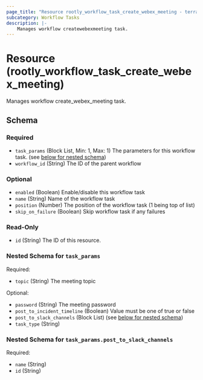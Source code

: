 ```yaml
---
page_title: "Resource rootly_workflow_task_create_webex_meeting - terraform-provider-rootly"
subcategory: Workflow Tasks
description: |-
    Manages workflow createwebexmeeting task.
---
```


# Resource (rootly_workflow_task_create_webex_meeting)

Manages workflow create_webex_meeting task.



<!-- schema generated by tfplugindocs -->
## Schema

### Required

- `task_params` (Block List, Min: 1, Max: 1) The parameters for this workflow task. (see [below for nested schema](#nestedblock--task_params))
- `workflow_id` (String) The ID of the parent workflow

### Optional

- `enabled` (Boolean) Enable/disable this workflow task
- `name` (String) Name of the workflow task
- `position` (Number) The position of the workflow task (1 being top of list)
- `skip_on_failure` (Boolean) Skip workflow task if any failures

### Read-Only

- `id` (String) The ID of this resource.

<a id="nestedblock--task_params"></a>
### Nested Schema for `task_params`

Required:

- `topic` (String) The meeting topic

Optional:

- `password` (String) The meeting password
- `post_to_incident_timeline` (Boolean) Value must be one of true or false
- `post_to_slack_channels` (Block List) (see [below for nested schema](#nestedblock--task_params--post_to_slack_channels))
- `task_type` (String)

<a id="nestedblock--task_params--post_to_slack_channels"></a>
### Nested Schema for `task_params.post_to_slack_channels`

Required:

- `name` (String)
- `id` (String)
